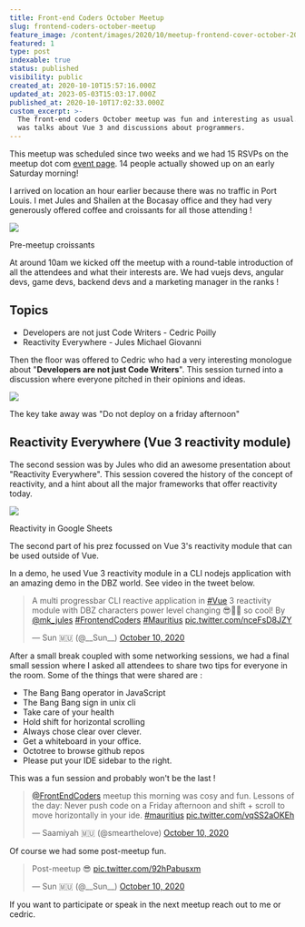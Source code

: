 ```yaml
---
title: Front-end Coders October Meetup
slug: frontend-coders-october-meetup
feature_image: /content/images/2020/10/meetup-frontend-cover-october-2020.jpg
featured: 1
type: post
indexable: true
status: published
visibility: public
created_at: 2020-10-10T15:57:16.000Z
updated_at: 2023-05-03T15:03:17.000Z
published_at: 2020-10-10T17:02:33.000Z
custom_excerpt: >-
  The front-end coders October meetup was fun and interesting as usual. There
  was talks about Vue 3 and discussions about programmers.
---
```


This meetup was scheduled since two weeks and we had 15 RSVPs on the meetup dot com [event page](https://www.meetup.com/frontendcodersmauritius/events/273573909/). 14 people actually showed up on an early Saturday morning!

I arrived on location an hour earlier because there was no traffic in Port Louis. I met Jules and Shailen at the Bocasay office and they had very generously offered coffee and croissants for all those attending !

![](/content/images/2020/10/meetup-frontend-croissant.jpg)

Pre-meetup croissants

At around 10am we kicked off the meetup with a round-table introduction of all the attendees and what their interests are. We had vuejs devs, angular devs, game devs, backend devs and a marketing manager in the ranks !

## Topics

*   Developers are not just Code Writers - Cedric Poilly
*   Reactivity Everywhere - Jules Michael Giovanni

Then the floor was offered to Cedric who had a very interesting monologue about "**Developers are not just Code Writers**". This session turned into a discussion where everyone pitched in their opinions and ideas.

![](/content/images/2020/10/meetup-frontend-cedric-session-1.jpg)

The key take away was "Do not deploy on a friday afternoon"

## Reactivity Everywhere (Vue 3 reactivity module)

The second session was by Jules who did an awesome presentation about "Reactivity Everywhere". This session covered the history of the concept of reactivity, and a hint about all the major frameworks that offer reactivity today.

![](/content/images/2020/10/photo_2020-10-10_20-47-44.jpg)

Reactivity in Google Sheets

The second part of his prez focussed on Vue 3's reactivity module that can be used outside of Vue.

In a demo, he used Vue 3 reactivity module in a CLI nodejs application with an amazing demo in the DBZ world. See video in the tweet below.

> A multi progressbar CLI reactive application in [#Vue](https://twitter.com/hashtag/Vue?src=hash&ref_src=twsrc%5Etfw) 3 reactivity module with DBZ characters power level changing 😎🤯🤩 so cool! By [@mk\_jules](https://twitter.com/mk_jules?ref_src=twsrc%5Etfw) [#FrontendCoders](https://twitter.com/hashtag/FrontendCoders?src=hash&ref_src=twsrc%5Etfw) [#Mauritius](https://twitter.com/hashtag/Mauritius?src=hash&ref_src=twsrc%5Etfw) [pic.twitter.com/nceFsD8JZY](https://t.co/nceFsD8JZY)
> 
> — Sun 🇲🇺 (@\_\_Sun\_\_) [October 10, 2020](https://twitter.com/__Sun__/status/1314827326090223616?ref_src=twsrc%5Etfw)

After a small break coupled with some networking sessions, we had a final small session where I asked all attendees to share two tips for everyone in the room. Some of the things that were shared are :

*   The Bang Bang operator in JavaScript
*   The Bang Bang sign in unix cli
*   Take care of your health
*   Hold shift for horizontal scrolling
*   Always chose clear over clever.
*   Get a whiteboard in your office.
*   Octotree to browse github repos
*   Please put your IDE sidebar to the right.

This was a fun session and probably won't be the last !

> [@FrontEndCoders](https://twitter.com/FrontEndCoders?ref_src=twsrc%5Etfw) meetup this morning was cosy and fun. Lessons of the day: Never push code on a Friday afternoon and shift + scroll to move horizontally in your ide. [#mauritius](https://twitter.com/hashtag/mauritius?src=hash&ref_src=twsrc%5Etfw) [pic.twitter.com/vqSS2aOKEh](https://t.co/vqSS2aOKEh)
> 
> — Saamiyah 🇲🇺 (@smearthelove) [October 10, 2020](https://twitter.com/smearthelove/status/1314862480594796545?ref_src=twsrc%5Etfw)

Of course we had some post-meetup fun.

> Post-meetup 😎 [pic.twitter.com/92hPabusxm](https://t.co/92hPabusxm)
> 
> — Sun 🇲🇺 (@\_\_Sun\_\_) [October 10, 2020](https://twitter.com/__Sun__/status/1314858926454652928?ref_src=twsrc%5Etfw)

If you want to participate or speak in the next meetup reach out to me or cedric.